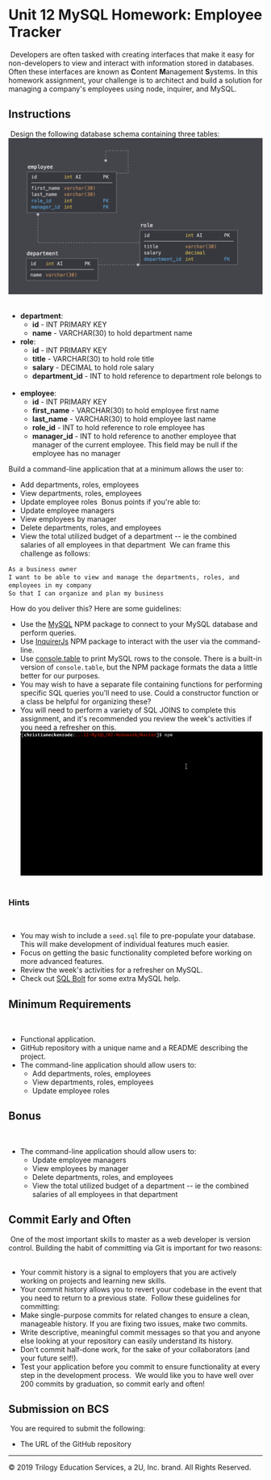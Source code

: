 # Unit 12 MySQL Homework: Employee Tracker
​
Developers are often tasked with creating interfaces that make it easy for non-developers to view and interact with information stored in databases. Often these interfaces are known as **C**ontent **M**anagement **S**ystems. In this homework assignment, your challenge is to architect and build a solution for managing a company's employees using node, inquirer, and MySQL.
​
## Instructions
​
Design the following database schema containing three tables:
​
![Database Schema](Assets/schema.png)
​
* **department**:
​
  * **id** - INT PRIMARY KEY
  * **name** - VARCHAR(30) to hold department name
​
* **role**:
​
  * **id** - INT PRIMARY KEY
  * **title** -  VARCHAR(30) to hold role title
  * **salary** -  DECIMAL to hold role salary
  * **department_id** -  INT to hold reference to department role belongs to
​
* **employee**:
​
  * **id** - INT PRIMARY KEY
  * **first_name** - VARCHAR(30) to hold employee first name
  * **last_name** - VARCHAR(30) to hold employee last name
  * **role_id** - INT to hold reference to role employee has
  * **manager_id** - INT to hold reference to another employee that manager of the current employee. This field may be null if the employee has no manager
  
Build a command-line application that at a minimum allows the user to:
​
  * Add departments, roles, employees
​
  * View departments, roles, employees
​
  * Update employee roles
​
Bonus points if you're able to:
​
  * Update employee managers
​
  * View employees by manager
​
  * Delete departments, roles, and employees
​
  * View the total utilized budget of a department -- ie the combined salaries of all employees in that department
​
We can frame this challenge as follows:
​
```
As a business owner
I want to be able to view and manage the departments, roles, and employees in my company
So that I can organize and plan my business
```
​
How do you deliver this? Here are some guidelines:
​
* Use the [MySQL](https://www.npmjs.com/package/mysql) NPM package to connect to your MySQL database and perform queries.
​
* Use [InquirerJs](https://www.npmjs.com/package/inquirer/v/0.2.3) NPM package to interact with the user via the command-line.
​
* Use [console.table](https://www.npmjs.com/package/console.table) to print MySQL rows to the console. There is a built-in version of `console.table`, but the NPM package formats the data a little better for our purposes.
​
* You may wish to have a separate file containing functions for performing specific SQL queries you'll need to use. Could a constructor function or a class be helpful for organizing these?
​
* You will need to perform a variety of SQL JOINS to complete this assignment, and it's recommended you review the week's activities if you need a refresher on this.
​
![Employee Tracker](Assets/employee-tracker.gif)
​
### Hints
​
* You may wish to include a `seed.sql` file to pre-populate your database. This will make development of individual features much easier.
​
* Focus on getting the basic functionality completed before working on more advanced features.
​
* Review the week's activities for a refresher on MySQL.
​
* Check out [SQL Bolt](https://sqlbolt.com/) for some extra MySQL help.
​
## Minimum Requirements
​
* Functional application.
​
* GitHub repository with a unique name and a README describing the project.
​
* The command-line application should allow users to:
​
  * Add departments, roles, employees
​
  * View departments, roles, employees
​
  * Update employee roles
​
## Bonus
​
* The command-line application should allow users to:
​
  * Update employee managers
​
  * View employees by manager
​
  * Delete departments, roles, and employees
​
  * View the total utilized budget of a department -- ie the combined salaries of all employees in that department
​
## Commit Early and Often
​
One of the most important skills to master as a web developer is version control. Building the habit of committing via Git is important for two reasons:
​
* Your commit history is a signal to employers that you are actively working on projects and learning new skills.
​
* Your commit history allows you to revert your codebase in the event that you need to return to a previous state.
​
Follow these guidelines for committing:
​
* Make single-purpose commits for related changes to ensure a clean, manageable history. If you are fixing two issues, make two commits.
​
* Write descriptive, meaningful commit messages so that you and anyone else looking at your repository can easily understand its history.
​
* Don't commit half-done work, for the sake of your collaborators (and your future self!).
​
* Test your application before you commit to ensure functionality at every step in the development process.
​
We would like you to have well over 200 commits by graduation, so commit early and often!
​
​
## Submission on BCS
​
You are required to submit the following:
​
* The URL of the GitHub repository
​
- - -
© 2019 Trilogy Education Services, a 2U, Inc. brand. All Rights Reserved.